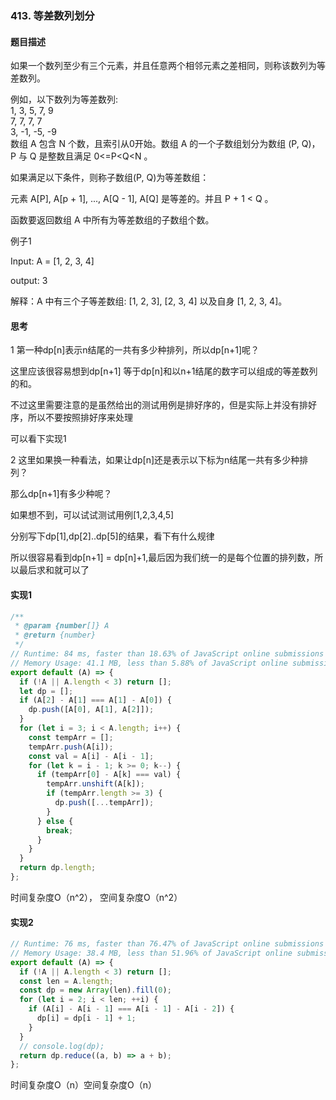 ### 413. 等差数列划分

#### 题目描述

如果一个数列至少有三个元素，并且任意两个相邻元素之差相同，则称该数列为等差数列。<br/>

例如，以下数列为等差数列:<br/>
1, 3, 5, 7, 9<br/>
7, 7, 7, 7<br/>
3, -1, -5, -9<br/>
数组 A 包含 N 个数，且索引从0开始。数组 A 的一个子数组划分为数组 (P, Q)，P 与 Q 是整数且满足 0<=P<Q<N 。<br/>

如果满足以下条件，则称子数组(P, Q)为等差数组：<br/>

元素 A[P], A[p + 1], ..., A[Q - 1], A[Q] 是等差的。并且 P + 1 < Q 。<br/>

函数要返回数组 A 中所有为等差数组的子数组个数。<br/>



例子1<br/>

Input: A = [1, 2, 3, 4]<br/>

output: 3<br/>

解释：A 中有三个子等差数组: [1, 2, 3], [2, 3, 4] 以及自身 [1, 2, 3, 4]。
<br/>



#### 思考

1 第一种dp[n]表示n结尾的一共有多少种排列，所以dp[n+1]呢？<br/>

这里应该很容易想到dp[n+1] 等于dp[n]和以n+1结尾的数字可以组成的等差数列的和。<br/>

不过这里需要注意的是虽然给出的测试用例是排好序的，但是实际上并没有排好序，所以不要按照排好序来处理<br/>

可以看下实现1<br/>

2 这里如果换一种看法，如果让dp[n]还是表示以下标为n结尾一共有多少种排列？<br/>

那么dp[n+1]有多少种呢？<br/>

如果想不到，可以试试测试用例[1,2,3,4,5]<br/>

分别写下dp[1],dp[2]..dp[5]的结果，看下有什么规律<br/>

所以很容易看到dp[n+1] = dp[n]+1,最后因为我们统一的是每个位置的排列数，所以最后求和就可以了<br/>



#### 实现1
```js
/**
 * @param {number[]} A
 * @return {number}
 */
// Runtime: 84 ms, faster than 18.63% of JavaScript online submissions for Arithmetic Slices.
// Memory Usage: 41.1 MB, less than 5.88% of JavaScript online submissions for Arithmetic Slices.
export default (A) => {
  if (!A || A.length < 3) return [];
  let dp = [];
  if (A[2] - A[1] === A[1] - A[0]) {
    dp.push([A[0], A[1], A[2]]);
  }
  for (let i = 3; i < A.length; i++) {
    const tempArr = [];
    tempArr.push(A[i]);
    const val = A[i] - A[i - 1];
    for (let k = i - 1; k >= 0; k--) {
      if (tempArr[0] - A[k] === val) {
        tempArr.unshift(A[k]);
        if (tempArr.length >= 3) {
          dp.push([...tempArr]);
        }
      } else {
        break;
      }
    }
  }
  return dp.length;
};

```
时间复杂度O（n^2），  空间复杂度O（n^2）

#### 实现2
```js
// Runtime: 76 ms, faster than 76.47% of JavaScript online submissions for Arithmetic Slices.
// Memory Usage: 38.4 MB, less than 51.96% of JavaScript online submissions for Arithmetic Slices.
export default (A) => {
  if (!A || A.length < 3) return [];
  const len = A.length;
  const dp = new Array(len).fill(0);
  for (let i = 2; i < len; ++i) {
    if (A[i] - A[i - 1] === A[i - 1] - A[i - 2]) {
      dp[i] = dp[i - 1] + 1;
    }
  }
  // console.log(dp);
  return dp.reduce((a, b) => a + b);
};

```
时间复杂度O（n）空间复杂度O（n）